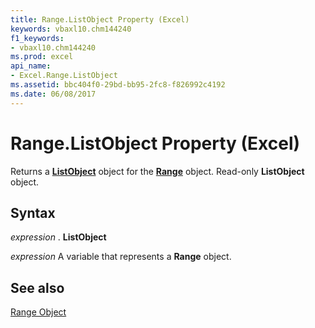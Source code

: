 ```yaml
---
title: Range.ListObject Property (Excel)
keywords: vbaxl10.chm144240
f1_keywords:
- vbaxl10.chm144240
ms.prod: excel
api_name:
- Excel.Range.ListObject
ms.assetid: bbc404f0-29bd-bb95-2fc8-f826992c4192
ms.date: 06/08/2017
---
```



# Range.ListObject Property (Excel)

Returns a  **[ListObject](Excel.ListObject.md)** object for the **[Range](Excel.Range(objec).md)** object. Read-only **ListObject** object.


## Syntax

 _expression_ . **ListObject**

 _expression_ A variable that represents a **Range** object.


## See also


[Range Object](Excel.Range(objec).md)


